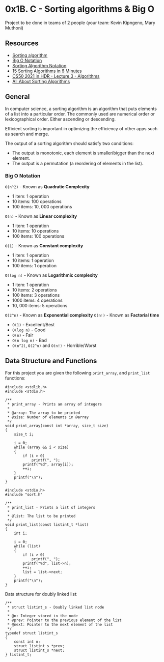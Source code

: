 # 0x1B. C - Sorting algorithms & Big O
Project to be done in teams of 2 people (your team: Kevin Kipngeno, Mary Muthoni)

## Resources
* [Sorting algorithm](https://en.wikipedia.org/wiki/Sorting_algorithm)
* [Big O Notation](https://stackoverflow.com/questions/487258/what-is-a-plain-english-explanation-of-big-o-notation)
* [Sorting Algorithm Notation](https://www.toptal.com/developers/sorting-algorithms)
* [15 Sorting Algorithms in 6 Minutes](https://www.youtube.com/watch?v=kPRA0W1kECg)
* [CS50 2021 in HDR - Lecture 3 - Algorithms](https://www.youtube.com/watch?v=yb0PY3LX2x8&t=2s)
* [All About Sorting Algorithms](https://www.geeksforgeeks.org/sorting-algorithms/)

## General
In computer science, a sorting algorithm is an algorithm that puts elements of a list into a particular order. The commonly used are numerical order or lexicographical order. Either ascending or descending.

Efficient sorting is important in optimizing the efficiency of other apps such as search and merge.

The output of a sorting algorithm should satisfy two conditions:
* The output is monotonic, each element is smaller/bigger than the next element.
* The output is a permutation (a reordering of elements in the list).

### Big O Notation
`O(n^2)` - Known as **Quadratic Complexity**
* 1 item: 1 operation
* 10 items: 100 operations
* 100  items: 10, 000  operations

`O(n)` - Known as **Linear complexity**
* 1 item: 1 operation
* 10 items: 10 operations
* 100 items: 100 operations

`O(1)` - Known as **Constant complexity**
* 1 item: 1 operation
* 10 items: 1 operation
* 100 items: 1 operation

`O(log n)` - Known as **Logarithmic complexity**
* 1 item: 1 operation
* 10  items: 2 operations
* 100 items: 3 operations
* 1000 items: 4 operations
* 10, 000 items: 5 operations

`O(2^n)` - Known as **Exponential complexity**
`O(n!)` - Known as **Factorial time**

* `O(1)` - Excellent/Best
* `O(log n)` - Good
* `O(n)` - Fair
* `O(n log n)` - Bad
* `O(n^2)`, `O(2^n)` and `O(n!)` - Horrible/Worst

## Data Structure and Functions
For this project you are given the following `print_array`, and `print_list` functions:

```
#include <stdlib.h>
#include <stdio.h>

/**
 * print_array - Prints an array of integers
 *
 * @array: The array to be printed
 * @size: Number of elements in @array
 */
void print_array(const int *array, size_t size)
{
    size_t i;

    i = 0;
    while (array && i < size)
    {
        if (i > 0)
            printf(", ");
        printf("%d", array[i]);
        ++i;
    }
    printf("\n");
}
```

```
#include <stdio.h>
#include "sort.h"

/**
 * print_list - Prints a list of integers
 *
 * @list: The list to be printed
 */
void print_list(const listint_t *list)
{
    int i;

    i = 0;
    while (list)
    {
        if (i > 0)
            printf(", ");
        printf("%d", list->n);
        ++i;
        list = list->next;
    }
    printf("\n");
}
```

Data structure for doubly linked list:

```
/**
 * struct listint_s - Doubly linked list node
 *
 * @n: Integer stored in the node
 * @prev: Pointer to the previous element of the list
 * @next: Pointer to the next element of the list
 */
typedef struct listint_s
{
    const int n;
    struct listint_s *prev;
    struct listint_s *next;
} listint_t;
```
